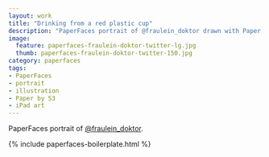 ```yaml
---
layout: work
title: "Drinking from a red plastic cup"
description: "PaperFaces portrait of @fraulein_doktor drawn with Paper by 53 on an iPad."
image: 
  feature: paperfaces-fraulein-doktor-twitter-lg.jpg
  thumb: paperfaces-fraulein-doktor-twitter-150.jpg
category: paperfaces
tags: 
- PaperFaces
- portrait
- illustration
- Paper by 53
- iPad art
---
```


PaperFaces portrait of [@fraulein_doktor](http://twitter.com/fraulein_doktor).

{% include paperfaces-boilerplate.html %}